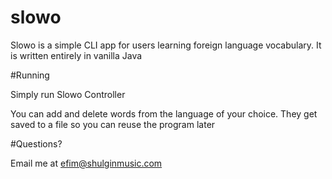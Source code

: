 # slowo
Slowo is a simple CLI app for users learning foreign language vocabulary. It is written entirely in vanilla Java

#Running

Simply run Slowo Controller

You can add and delete words from the language of your choice. They get saved to a file so you can reuse the program later

#Questions?

Email me at efim@shulginmusic.com
